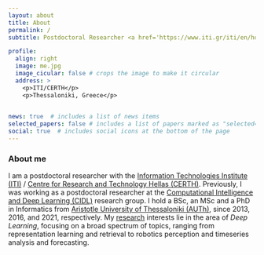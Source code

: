 ```yaml
---
layout: about
title: About
permalink: /
subtitle: Postdoctoral Researcher <a href='https://www.iti.gr/iti/en/home/'>@ITI/CERTH</a>

profile:
  align: right
  image: me.jpg
  image_cicular: false # crops the image to make it circular
  address: >
    <p>ITI/CERTH</p>
    <p>Thessaloniki, Greece</p>
 

news: true  # includes a list of news items
selected_papers: false # includes a list of papers marked as "selected={true}"
social: true  # includes social icons at the bottom of the page
---
```



### About me


I am a postdoctoral researcher with the <a href="https://www.iti.gr/iti/en/home/"> Information Technologies Institute (ITI)</a> / <a href="https://www.certh.gr/root.en.aspx">Centre for Research and Technology Hellas (CERTH)</a>. Previously, I was working as a postdoctoral researcher at the <a href="https://cidl.csd.auth.gr/"> Computational Intelligence and Deep Learning (CIDL)</a> research group. I hold a BSc, an MSc and a PhD in Informatics from <a href="https://www.auth.gr/en/">Aristotle University of Thessaloniki (AUTh)</a>, since 2013, 2016, and 2021, respectively. 
My <a href="research">research</a> interests lie in the area of *Deep Learning*, focusing on a broad spectrum of topics, ranging from representation learning and retrieval to robotics perception and timeseries analysis and forecasting.



 
